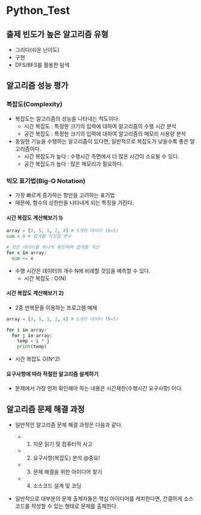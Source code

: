# Python_Test

## 출제 빈도가 높은 알고리즘 유형
* 그리디(쉬운 난이도)
* 구현
* DFS/BFS를 활용한 탐색

## 알고리즘 성능 평가
### 복잡도(Complexity)
* 복잡도는 알고리즘의 성능을 나타내는 척도이다.
  * 시간 복잡도 : 특정한 크기의 입력에 대하여 알고리즘의 수행 시간 분석
  * 공간 복잡도 : 특정한 크기의 입력에 대하여 알고리즘의 메모리 사용량 분석
* 동일한 기능을 수행하는 알고리즘이 있다면, 일반적으로 복잡도가 낮을수록 좋은 알고리즘이다.
  * 시간 복잡도가 높다 : 수행시간 측면에서 더 많은 시간이 소요될 수 있다.
  * 공간 복잡도가 높다 : 많은 메모리가 필요하다.


### 빅오 표기법(Big-O Notation)
* 가장 빠르게 증가하는 항만을 고려하는 표기법
* 때문에, 함수의 상한만을 나타내게 되는 특징을 가진다.

#### 시간 복잡도 계산해보기 1)
```python
array = [3, 5, 1, 2, 4] # 5개의 데이터 (N=5)
sum = 0 # 합계를 저장할 변수

# 모든 데이터를 하나씩 확인하며 합계를 계산
for x in array:
  sum += x
```
* 수행 시간은 데이터의 개수 N에 비례할 것임을 예측할 수 있다.
  * 시간 복잡도 : O(N)


#### 시간 복잡도 계산해보기 2)
* 2중 반복문을 이용하는 프로그램 예제
```python
array = [3, 5, 1, 2, 4] # 5개의 데이터 (N=5)

for i in array:
  for j in array:
    temp = i * j
    print(temp)
```
* 시간 복잡도 O(N^2)

#### 요구사항에 따라 적절한 알고리즘 설계하기
* 문제에서 가장 먼저 확인해야 하는 내용은 시간제한(수행시간 요구사항) 이다.

## 알고리즘 문제 해결 과정
* 일반적인 알고리즘 문제 해결 과정은 다음과 같다.
  * 1. 지문 읽기 및 컴퓨터적 사고
  * 2. 요구사항(복잡도) 분석 @중요!
  * 3. 문제 해결을 위한 아이디어 찾기
  * 4. 소스코드 설계 및 코딩

* 일반적으로 대부분의 문제 출제자들은 핵심 아이디어를 캐치한다면, 간결하게 소스코드를 작성할 수 있는 형태로 문제를 출제한다.
